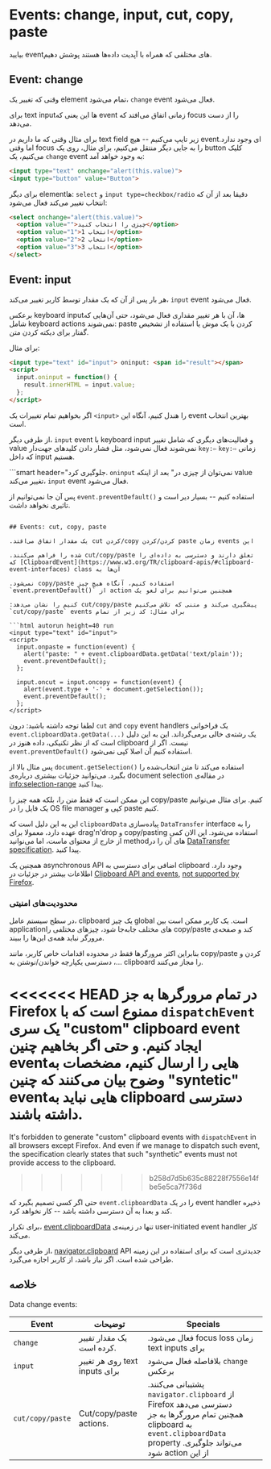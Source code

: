 # Events: change, input, cut, copy, paste

بیایید eventهای مختلفی که همراه با آپدیت داده‌ها هستند پوشش دهیم.

## Event: change

وقنی که تغییر یک element تمام می‌شود، `change` event فعال می‌شود.

برای text inputها این یعنی که event زمانی اتفاق می‌افتد که focus را از دست می‌دهد.

برای مثال وقتی که ما داریم در text field زیر تایپ می‌کنیم -- هیچ eventای وجود ندارد. اما وقتی focus را به جایی دیگر منتقل می‌کنیم، برای مثال، روی یک button کلیک می‌کنیم، یک `change` event به وجود خواهد آمد:

```html autorun height=40 run
<input type="text" onchange="alert(this.value)">
<input type="button" value="Button">
```

برای دیگر elementها: `select` و `input type=checkbox/radio` دقیقا بعد از آن که انتخاب تغییر می‌کند فعال می‌شود:

```html autorun height=40 run
<select onchange="alert(this.value)">
  <option value="">چیزی را انتخاب کنید</option>
  <option value="1">انتخاب 1</option>
  <option value="2">انتخاب 2</option>
  <option value="3">انتخاب 3</option>
</select>
```


## Event: input

هر بار پس از آن که یک مقدار توسط کاربر تغییر می‌کند، `input` event فعال می‌شود.

برعکس keyboard inputها، آن با هر تغییر مقداری فعال می‌شود، حتی آن‌هایی که شامل keyboard actions نمی‌شوند: paste کردن با یک موش یا استفاده از تشخیص گفتار برای دیکته کردن متن.

برای مثال:

```html autorun height=40 run
<input type="text" id="input"> oninput: <span id="result"></span>
<script>
  input.oninput = function() {
    result.innerHTML = input.value;
  };
</script>
```

اگر بخواهیم تمام تغییرات یک `<input>` را هندل کنیم، آنگاه این event بهترین انتخاب است.

از طرفی دیگر، `input` event با keyboard input و فعالیت‌های دیگری که شامل تغییر value نمی‌شوند فعال نمی‌شود، مثل فشار دادن کلیدهای جهت‌دار `key:⇦` `key:⇨` زمانی که داخل input هستیم.

```smart header="جلوگیری کرد. `oninput` نمی‌توان از چیزی در"
بعد از اینکه value تغییر می‌کند، `input` event فعال می‌شود.


پس آن جا نمی‌توانیم از `event.preventDefault()` استفاده کنیم -- بسیار دیر است و تاثیری نخواهد داشت.
```

## Events: cut, copy, paste

.یک مقدار اتفاق می‌اقتد cut کردن/copy کردن/کردن paste زمان events این

.شده را فراهم می‌کنند cut/copy/paste تعلق دارند و دسترسی به داده‌ای را که [ClipboardEvent](https://www.w3.org/TR/clipboard-apis/#clipboard-event-interfaces) class آن‌ها به

.نمی‌شود copy/paste استفاده کنیم، آنگاه هیچ چیز `event.preventDefault()` از action همچنین می‌توانیم برای لغو یک

:کنیم را نشان می‌دهد cut/copy/paste پیشگیری می‌کند و متنی که تلاش می‌کنیم `cut/copy/paste` events برای مثال: کد زیر از تمام 

```html autorun height=40 run
<input type="text" id="input">
<script>
  input.onpaste = function(event) {
    alert("paste: " + event.clipboardData.getData('text/plain'));
    event.preventDefault();
  };

  input.oncut = input.oncopy = function(event) {
    alert(event.type + '-' + document.getSelection());
    event.preventDefault();
  };
</script>
```
لطفا توجه داشته باشید: درون `cut` and `copy` event handlers یک فراخوانی `event.clipboardData.getData(...)` یک رشته‌ی خالی برمی‌گرداند. این به این دلیل است که از نظر تکنیکی، داده هنوز در clipboard نیست. اگر از `event.preventDefault()` استفاده کنیم آن اصلا کپی نمی‌شود. 

پس مثال بالا از `document.getSelection()` استفاده می‌کند تا متن انتخاب‌شده را بگیرد. می‌توانید جزئیات بیشتری درباره‌ی document selection در مقاله‌ی <info:selection-range> پیدا کنید. 

این ممکن است که فقط متن را، بلکه همه چیز را copy/paste کنیم. برای مثال می‌توانیم یک فایل را در OS file manager کپی و paste کنیم.

این به این دلیل است که `clipboardData` پیاده‌سازی `DataTransfer` interface را به عهده دارد، معمولا برای drag'n'drop و copy/pasting استفاده می‌شود. این الان کمی از خارج از محتوای ماست، اما می‌نوانید methodهای آن را در [DataTransfer specification](https://html.spec.whatwg.org/multipage/dnd.html#the-datatransfer-interface). پیدا کنید. 

همچنین یک asynchronous API اضافی برای دسترسی به clipboard وجود دارد. اطلاعات بیشتر در جزئیات در [Clipboard API and events](https://www.w3.org/TR/clipboard-apis/), [not supported by Firefox](https://caniuse.com/async-clipboard).

### محدودیت‌های امنیتی

در سطح سیستم عامل، clipboard یک چیز global است. یک کاربر ممکن است بین applicationهای مختلف جابه‌جا شود، چیزهای مختلفی را copy/paste کند و صفحه‌ی مرورگر نباید همه‌ی این‌ها را ببیند.

بنابراین اکثر مرورگرها فقط در محدوده اقدامات خاص کاربر، مانند copy/paste کردن و ...، دسترسی یکپارچه خواندن/نوشتن به clipboard را مجاز می‌کنند.

<<<<<<< HEAD
در تمام مرورگرها به جز Firefox ممنوع است که با `dispatchEvent` یک سری "custom" clipboard event ایجاد کنیم. و حتی اگر بخاهیم چنین eventهایی را ارسال کنیم، مضخصات به وضوح بیان می‌کنند که چنین "syntetic" eventهایی نباید به clipboard دسترسی داشته باشند.
=======
It's forbidden to generate "custom" clipboard events with `dispatchEvent` in all browsers except Firefox. And even if we manage to dispatch such event, the specification clearly states that such "synthetic" events must not provide access to the clipboard.
>>>>>>> b258d7d5b635c88228f7556e14fbe5e5ca7f736d

حتی اگر کسی تصمیم بگیرد که `event.clipboardData` را در یک event handler ذخیره کند و بعدا به آن دسترسی داشته باشد -- کار نخواهد کرد.

برای تکرار، [event.clipboardData](https://www.w3.org/TR/clipboard-apis/#clipboardevent-clipboarddata) تنها در زمینه‌ی user-initiated event handler کار می‌کند.

از طرفی دیگر، [navigator.clipboard](https://www.w3.org/TR/clipboard-apis/#h-navigator-clipboard) API جدیدتری است که برای استفاده در این زمینه طراحی شده است. اگر نیاز باشد، از کاربر اجازه می‌گیرد. 

## خلاصه

Data change events:

| Event | توضیحات | Specials |
|---------|----------|-------------|
| `change`| یک مقدار تفییر کرده است. | .فعال می‌شود focus loss زمان text inputs برای |
| `input` | روی هر تغییر text inputs برای | بلافاصله فعال می‌شود `change` برعکس |
| `cut/copy/paste` | Cut/copy/paste actions. | .پشتیبانی می‌کنند `navigator.clipboard` از Firefox  دسترسی می‌دهد همچنین تمام مرورگرها به جز clipboard به `event.clipboardData` property .می‌تواند جلوگیری شود action از این|
